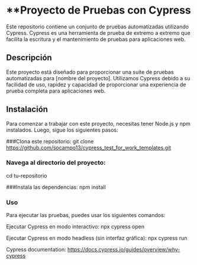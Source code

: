# **Proyecto de Pruebas con Cypress
Este repositorio contiene un conjunto de pruebas automatizadas utilizando Cypress. Cypress es una herramienta de prueba de extremo a extremo que facilita la escritura y el mantenimiento de pruebas para aplicaciones web.
## Descripción
Este proyecto está diseñado para proporcionar una suite de pruebas automatizadas para [nombre del proyecto]. Utilizamos Cypress debido a su facilidad de uso, rapidez y capacidad de proporcionar una experiencia de prueba completa para aplicaciones web.

## Instalación
Para comenzar a trabajar con este proyecto, necesitas tener Node.js y npm instalados. Luego, sigue los siguientes pasos:

###Clona este repositorio:
git clone https://github.com/socampo13/cypress_test_for_work_templates.git

### Navega al directorio del proyecto:
cd tu-repositorio

###Instala las dependencias:
npm install

### Uso
Para ejecutar las pruebas, puedes usar los siguientes comandos:

Ejecutar Cypress en modo interactivo:
npx cypress open

Ejecutar Cypress en modo headless (sin interfaz gráfica):
npx cypress run

Cypress documentation: https://docs.cypress.io/guides/overview/why-cypress
